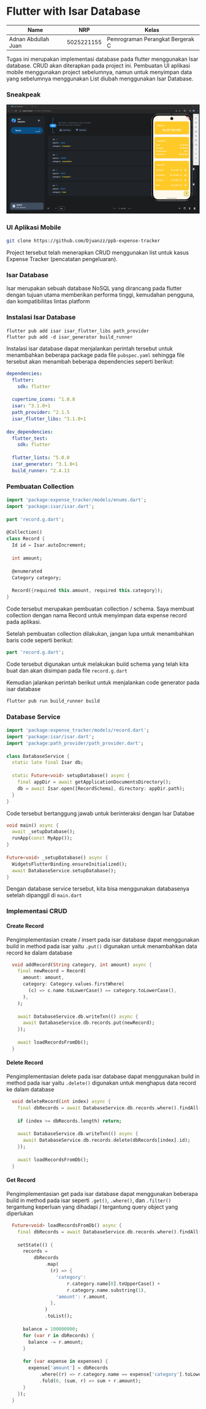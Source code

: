 # Flutter with Isar Database

| Name                | NRP        | Kelas                            |
| ------------------- | ---------- | -------------------------------- |
| Adnan Abdullah Juan | 5025221155 | Pemrograman Perangkat Bergerak C |

Tugas ini merupakan implementasi database pada flutter menggunakan Isar database. CRUD akan diterapkan pada project ini. Pembuatan UI aplikasi mobile menggunakan project sebelumnya, namun untuk menyimpan data yang sebelumnya menggunakan List diubah menggunakan Isar Database.

### Sneakpeak

![isardb](public/isardb.png)

### UI Aplikasi Mobile

```sh
git clone https://github.com/Djuanzz/ppb-expense-tracker
```

Project tersebut telah menerapkan CRUD menggunakan list untuk kasus Expense Tracker (pencatatan pengeluaran).

### Isar Database

Isar merupakan sebuah database NoSQL yang dirancang pada flutter dengan tujuan utama memberikan performa tinggi, kemudahan pengguna, dan kompatibilitas lintas platform

### Instalasi Isar Database

```
flutter pub add isar isar_flutter_libs path_provider
flutter pub add -d isar_generator build_runner
```

Instalasi isar database dapat menjalankan perintah tersebut untuk menambahkan beberapa package pada file `pubspec.yaml` sehingga file tersebut akan menambah beberapa dependencies seperti berikut:

```yaml
dependencies:
  flutter:
    sdk: flutter

  cupertino_icons: ^1.0.8
  isar: ^3.1.0+1
  path_provider: ^2.1.5
  isar_flutter_libs: ^3.1.0+1

dev_dependencies:
  flutter_test:
    sdk: flutter

  flutter_lints: ^5.0.0
  isar_generator: ^3.1.0+1
  build_runner: ^2.4.13
```

### Pembuatan Collection

```dart
import 'package:expense_tracker/models/enums.dart';
import 'package:isar/isar.dart';

part 'record.g.dart';

@Collection()
class Record {
  Id id = Isar.autoIncrement;

  int amount;

  @enumerated
  Category category;

  Record({required this.amount, required this.category});
}

```

Code tersebut merupakan pembuatan collection / schema. Saya membuat collection dengan nama Record untuk menyimpan data expense record pada aplikasi.

Setelah pembuatan collection dilakukan, jangan lupa untuk menambahkan baris code seperti berikut:

```dart
part 'record.g.dart';
```

Code tersebut digunakan untuk melakukan build schema yang telah kita buat dan akan disimpan pada file `record.g.dart`

Kemudian jalankan perintah berikut untuk menjalankan code generator pada isar database

```sh
flutter pub run build_runner build
```

### Database Service

```dart
import 'package:expense_tracker/models/record.dart';
import 'package:isar/isar.dart';
import 'package:path_provider/path_provider.dart';

class DatabaseService {
  static late final Isar db;

  static Future<void> setupDatabase() async {
    final appDir = await getApplicationDocumentsDirectory();
    db = await Isar.open([RecordSchema], directory: appDir.path);
  }
}
```

Code tersebut bertanggung jawab untuk berinteraksi dengan Isar Databae

```dart
void main() async {
  await _setupDatabase();
  runApp(const MyApp());
}

Future<void> _setupDatabase() async {
  WidgetsFlutterBinding.ensureInitialized();
  await DatabaseService.setupDatabase();
}
```

Dengan database service tersebut, kita bisa menggunakan databasenya setelah dipanggil di `main.dart`

### Implementasi CRUD

#### Create Record

Pengimplementasian create / insert pada isar database dapat menggunakan build in method pada isar yaitu `.put()` digunakan untuk menambahkan data record ke dalam database

```dart
  void addRecord(String category, int amount) async {
    final newRecord = Record(
      amount: amount,
      category: Category.values.firstWhere(
        (c) => c.name.toLowerCase() == category.toLowerCase(),
      ),
    );

    await DatabaseService.db.writeTxn(() async {
      await DatabaseService.db.records.put(newRecord);
    });

    await loadRecordsFromDb();
  }
```

#### Delete Record

Pengimplementasian delete pada isar database dapat menggunakan build in method pada isar yaitu `.delete()` digunakan untuk menghapus data record ke dalam database

```dart
  void deleteRecord(int index) async {
    final dbRecords = await DatabaseService.db.records.where().findAll();

    if (index >= dbRecords.length) return;

    await DatabaseService.db.writeTxn(() async {
      await DatabaseService.db.records.delete(dbRecords[index].id);
    });

    await loadRecordsFromDb();
  }
```

#### Get Record

Pengimplementasian get pada isar database dapat menggunakan beberapa build in method pada isar seperti `.get()`, `.where()`, dan `.filter()` tergantung keperluan yang dihadapi / tergantung query object yang diperlukan

```dart
  Future<void> loadRecordsFromDb() async {
    final dbRecords = await DatabaseService.db.records.where().findAll();

    setState(() {
      records =
          dbRecords
              .map(
                (r) => {
                  'category':
                      r.category.name[0].toUpperCase() +
                      r.category.name.substring(1),
                  'amount': r.amount,
                },
              )
              .toList();

      balance = 100000000;
      for (var r in dbRecords) {
        balance -= r.amount;
      }

      for (var expense in expenses) {
        expense['amount'] = dbRecords
            .where((r) => r.category.name == expense['category'].toLowerCase())
            .fold(0, (sum, r) => sum + r.amount);
      }
    });
  }
```
